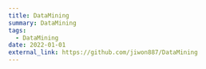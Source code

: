 ```yaml
---
title: DataMining
summary: DataMining
tags:
  - DataMining
date: 2022-01-01
external_link: https://github.com/jiwon887/DataMining
---
```


